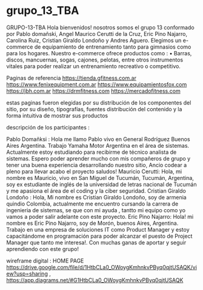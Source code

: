 # grupo_13_TBA

GRUPO-13-TBA
Hola bienvenidos!  nosotros somos el grupo 13 conformado por Pablo domañski, Angel Maurico Cerutti de la Cruz, Eric Pino Najarro, Carolina Ruiz, Cristian Giraldo Londoño y Andres Aguero.
Elegimos  un e-commerce  de equipamiento  de entrenamiento tanto para gimnasios como para los hogares.
Nuestro e-commerce ofrece productos como : 
•	Barras, discos, mancuernas, sogas, cajones, pelotas, entre otros instrumentos vitales para  poder realizar un entrenamiento recreativo o competitivo.

Paginas de referencia 
https://tienda.gfitness.com.ar
https://www.fenixequipment.com.ar
https://www.equipamientosfox.com
https://jbh.com.ar
https://drmfitness.com
https://mercadofitness.com

estas paginas fueron elegidas por su distribución de los componentes del sitio,  por su diseño, tipografías, fuentes  distribución del contenido y la forma  intuitiva de mostrar sus productos  


descripción de los participantes : 


Pablo Domañksi : Hola  me llamo Pablo vivo en General Rodríguez Buenos Aires Argentina.  Trabajo  Yamaha Motor Argentina en el área de sistemas. Actualmente estoy estudiando para recibirme de técnico analista de sistemas. Espero poder aprender mucho con mis compañeros de grupo  y tener una buena experiencia desarrollando  nuestro sitio, Ancio codear   a pleno para llevar acabo el proyecto saludos!
Mauricio Cerutti: Hola, mi nombre es Mauricio, vivo en San Miguel de Tucumán, Tucumán, Argentina, soy ex estudiante de inglés de la universidad de letras nacional de Tucumán y me apasiona el área de el coding y la ciber seguridad.
Cristian Giraldo Londoño : Hola, Mi nombre es Cristian Giraldo Londoño, soy de  armenia quindio Colombia, actualmente me encuentro cursando la carrera de ingenieria de sistemas,  se que con mi ayuda , tantto mi equipo como yo vamos a poder salir adelante con este proyecto.
Eric Pino Najarro: Hola! mi nombre es Eric Pino Najarro, soy de Morón, buenos Aires, Argentina. Trabajo en una empresa de soluciones IT como Product Manager y estoy capacitándome en programación para poder alcanzar el puesto de Project Manager que tanto me interesa!. Con muchas ganas de aportar y seguir aprendiendo con este grupo! 
 


wireframe digital : 
HOME PAGE 
https://drive.google.com/file/d/1HtbCLa0_OWoygKmhnkvPByq0qjtUSAQK/view?usp=sharing , 
https://app.diagrams.net/#G1HtbCLa0_OWoygKmhnkvPByq0qjtUSAQK



